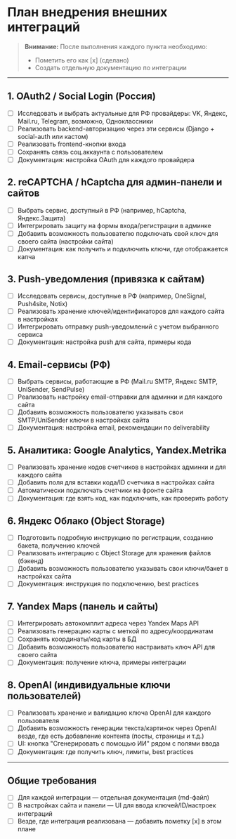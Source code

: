 # План внедрения внешних интеграций

> **Внимание:** После выполнения каждого пункта необходимо:
> - Пометить его как [x] (сделано)
> - Создать отдельную документацию по интеграции

---

## 1. OAuth2 / Social Login (Россия)
- [ ] Исследовать и выбрать актуальные для РФ провайдеры: VK, Яндекс, Mail.ru, Telegram, возможно, Одноклассники
- [ ] Реализовать backend-авторизацию через эти сервисы (Django + social-auth или кастом)
- [ ] Реализовать frontend-кнопки входа
- [ ] Сохранять связь соц.аккаунта с пользователем
- [ ] Документация: настройка OAuth для каждого провайдера

## 2. reCAPTCHA / hCaptcha для админ-панели и сайтов
- [ ] Выбрать сервис, доступный в РФ (например, hCaptcha, Яндекс.Защита)
- [ ] Интегрировать защиту на формы входа/регистрации в админке
- [ ] Добавить возможность пользователю подключать свой ключ для своего сайта (настройки сайта)
- [ ] Документация: как получить и подключить ключи, где отображается капча

## 3. Push-уведомления (привязка к сайтам)
- [ ] Исследовать сервисы, доступные в РФ (например, OneSignal, Push4site, Notix)
- [ ] Реализовать хранение ключей/идентификаторов для каждого сайта в настройках
- [ ] Интегрировать отправку push-уведомлений с учетом выбранного сервиса
- [ ] Документация: настройка push для сайта, примеры кода

## 4. Email-сервисы (РФ)
- [ ] Выбрать сервисы, работающие в РФ (Mail.ru SMTP, Яндекс SMTP, UniSender, SendPulse)
- [ ] Реализовать настройку email-отправки для админки и для каждого сайта
- [ ] Добавить возможность пользователю указывать свои SMTP/UniSender ключи в настройках сайта
- [ ] Документация: настройка email, рекомендации по deliverability

## 5. Аналитика: Google Analytics, Yandex.Metrika
- [ ] Реализовать хранение кодов счетчиков в настройках админки и для каждого сайта
- [ ] Добавить поля для вставки кода/ID счетчика в настройках сайта
- [ ] Автоматически подключать счетчики на фронте сайта
- [ ] Документация: где взять код, как подключить, как проверить работу

## 6. Яндекс Облако (Object Storage)
- [ ] Подготовить подробную инструкцию по регистрации, созданию бакета, получению ключей
- [ ] Реализовать интеграцию с Object Storage для хранения файлов (бэкенд)
- [ ] Добавить возможность пользователю указывать свои ключи/бакет в настройках сайта
- [ ] Документация: инструкция по подключению, best practices

## 7. Yandex Maps (панель и сайты)
- [ ] Интегрировать автокомплит адреса через Yandex Maps API
- [ ] Реализовать генерацию карты с меткой по адресу/координатам
- [ ] Сохранять координаты/код карты в БД
- [ ] Добавить возможность пользователю настраивать ключ API для своего сайта
- [ ] Документация: получение ключа, примеры интеграции

## 8. OpenAI (индивидуальные ключи пользователей)
- [ ] Реализовать хранение и валидацию ключа OpenAI для каждого пользователя
- [ ] Добавить возможность генерации текста/картинок через OpenAI везде, где есть добавление контента (посты, страницы и т.д.)
- [ ] UI: кнопка "Сгенерировать с помощью ИИ" рядом с полями ввода
- [ ] Документация: где получить ключ, лимиты, best practices

---

## Общие требования
- [ ] Для каждой интеграции — отдельная документация (md-файл)
- [ ] В настройках сайта и панели — UI для ввода ключей/ID/настроек интеграций
- [ ] Везде, где интеграция реализована — добавить пометку [x] в этом плане 